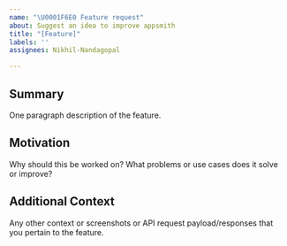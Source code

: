 ```yaml
---
name: "\U0001F6E0️ Feature request"
about: Suggest an idea to improve appsmith
title: "[Feature]"
labels: ''
assignees: Nikhil-Nandagopal

---
```


## Summary

One paragraph description of the feature.

## Motivation

Why should this be worked on? What problems or use cases does it solve or
improve?

## Additional Context

Any other context or screenshots or API request payload/responses that you
pertain to the feature.
